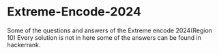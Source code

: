 # Extreme-Encode-2024
Some of the questions and answers of the Extreme encode 2024(Region 10)
Every solution is not in here some of the answers can be found in hackerrank.
